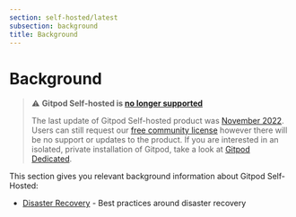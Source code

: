 ```yaml
---
section: self-hosted/latest
subsection: background
title: Background
---
```


# Background

> ⚠️ **Gitpod Self-hosted is [no longer supported](/blog/introducing-gitpod-dedicated)**
>
> The last update of Gitpod Self-hosted product was [November 2022](/changelog/november-self-hosted-release). Users can still request our [free community license](/community-license) however there will be no support or updates to the product. If you are interested in an isolated, private installation of Gitpod, take a look at [Gitpod Dedicated](/dedicated).

This section gives you relevant background information about Gitpod Self-Hosted:

-   [Disaster Recovery](disaster-recovery) - Best practices around disaster recovery
